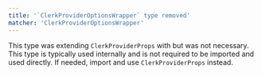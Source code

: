```yaml
---
title: '`ClerkProviderOptionsWrapper` type removed'
matcher: 'ClerkProviderOptionsWrapper'
---
```


This type was extending `ClerkProviderProps` with but was not necessary. This type is typically used internally and is not required to be imported and used directly. If needed, import and use `ClerkProviderProps` instead.
